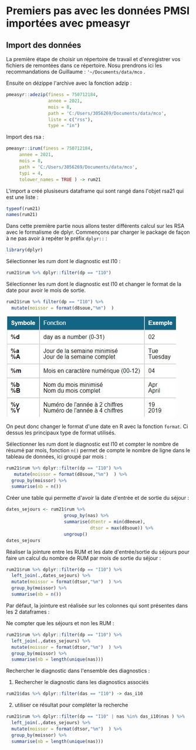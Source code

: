 # Premiers pas avec les données PMSI importées avec pmeasyr

## Import des données

La première étape de choisir un répertoire de travail et d'enregistrer vos fichiers de remontées dans ce répertoire. Nosu prendrons ici les recommandations de Guillaume : `'~/Documents/data/mco` .

Ensuite on dézippe l'archive avec la fonction adzip :



```r
pmeasyr::adezip(finess = 750712184, 
                annee = 2021, 
                mois = 8, 
                path = 'C:/Users/3056269/Documents/data/mco', 
                liste = c("rss"), 
                type = "in")
```


Import des rsa :


```r
pmeasyr::irum(finess = 750712184, 
     annee = 2021, 
     mois = 8, 
     path = 'C:/Users/3056269/Documents/data/mco', 
     typi = 4, 
     tolower_names = TRUE ) -> rum21
```

L'import a créé plusiseurs dataframe qui sont rangé dans l'objet rsa21 qui est une liste :

```r
typeof(rum21)
names(rum21)
```


Dans cette première partie nous allons tester différents calcul sur les RSA avec le formalisme de dplyr. Commençons par charger le package de façon à ne pas avoir à repéter le préfix `dplyr::` :


```r
library(dplyr)
```

Sélectionner les rum dont le diagnostic est I10 :

```r
rum21$rum %>% dplyr::filter(dp == "I10")
```

Sélectionner les rum dont le diagnostic est I10 et changer le format de la date pour avoir le mois de sortie.

```r
rum21$rum %>% filter(dp == "I10") %>%
  mutate(moissor = format(d8soue,"%m")  )
```

![](docs/formats_date.jpg)<!-- -->


On peut donc changer le format d'une date en R avec la fonction `format`. Ci dessus les principaux type de format utilisés.

Sélectionner les rum dont le diagnostic est I10 et compter le nombre de résumé par mois, fonction `n()` permet de compte le nombre de ligne dans le tableau de données, ici groupé par mois :

```r
rum21$rum %>% dplyr::filter(dp == "I10") %>%
   mutate(moissor = format(d8soue,"%m")  ) %>%
  group_by(moissor) %>%
  summarise(nb = n())
```


Créer une table qui permette d'avoir la date d'entrée et de sortie du séjour :

```r
dates_sejours <- rum21$rum %>% 
                      group_by(nas) %>%
                      summarise(dtentr = min(d8eeue),
                                dtsor = max(d8soue)) %>%
                      ungroup()
dates_sejours
```


Réaliser la jointure entre les RUM et les date d'entrée/sortie du séjours pour faire un calcul du nombre de RUM par mois de sortie du séjour :


```r
rum21$rum %>% dplyr::filter(dp == "I10") %>%
  left_join(.,dates_sejours) %>%
  mutate(moissor = format(dtsor,"%m")  ) %>%
  group_by(moissor) %>%
  summarise(nb = n())
```

Par défaut, la jointure est réalisée sur les colonnes qui sont présentes dans les 2 dataframes :

Ne compter que les séjours et non les RUM :

```r
rum21$rum %>% dplyr::filter(dp == "I10") %>%
  left_join(.,dates_sejours) %>%
  mutate(moissor = format(dtsor,"%m")  ) %>%
  group_by(moissor) %>%
  summarise(nb = length(unique(nas)))
```

Rechercher le diagnostic dans l'ensemble des diagnostics :
1) Rechercher le diagnostic  dans les diagnostics associés

```r
rum21$das %>% dplyr::filter(das == "I10") -> das_i10
```
2) utiliser ce résultat pour compléter la recherche 

```r
rum21$rum %>% dplyr::filter(dp == "I10" | nas %in% das_i10$nas ) %>%
  left_join(.,dates_sejours) %>%
  mutate(moissor = format(dtsor,"%m")  ) %>%
  group_by(moissor) %>%
  summarise(nb = length(unique(nas)))
```
